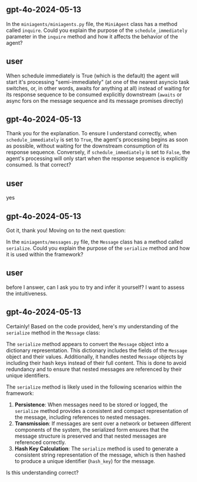 gpt-4o-2024-05-13
-------------------------------
In the `miniagents/miniagents.py` file, the `MiniAgent` class has a method called `inquire`. Could you explain the purpose of the `schedule_immediately` parameter in the `inquire` method and how it affects the behavior of the agent?

user
-------------------------------
When schedule immediately is True (which is the default) the agent will start it's processing "semi-immediately" (at one of the nearest asyncio task switches, or, in other words, awaits for anything at all) instead of waiting for its response sequence to be consumed explicitly downstream (`awaits` or async fors on the message sequence and its message promises directly)

gpt-4o-2024-05-13
-------------------------------
Thank you for the explanation. To ensure I understand correctly, when `schedule_immediately` is set to `True`, the agent's processing begins as soon as possible, without waiting for the downstream consumption of its response sequence. Conversely, if `schedule_immediately` is set to `False`, the agent's processing will only start when the response sequence is explicitly consumed. Is that correct?

user
-------------------------------
yes

gpt-4o-2024-05-13
-------------------------------
Got it, thank you! Moving on to the next question:

In the `miniagents/messages.py` file, the `Message` class has a method called `serialize`. Could you explain the purpose of the `serialize` method and how it is used within the framework?

user
-------------------------------
before I answer, can I ask you to try and infer it yourself? I want to assess the intuitiveness.

gpt-4o-2024-05-13
-------------------------------
Certainly! Based on the code provided, here's my understanding of the `serialize` method in the `Message` class:

The `serialize` method appears to convert the `Message` object into a dictionary representation. This dictionary includes the fields of the `Message` object and their values. Additionally, it handles nested `Message` objects by including their hash keys instead of their full content. This is done to avoid redundancy and to ensure that nested messages are referenced by their unique identifiers.

The `serialize` method is likely used in the following scenarios within the framework:
1. **Persistence**: When messages need to be stored or logged, the `serialize` method provides a consistent and compact representation of the message, including references to nested messages.
2. **Transmission**: If messages are sent over a network or between different components of the system, the serialized form ensures that the message structure is preserved and that nested messages are referenced correctly.
3. **Hash Key Calculation**: The `serialize` method is used to generate a consistent string representation of the message, which is then hashed to produce a unique identifier (`hash_key`) for the message.

Is this understanding correct?
